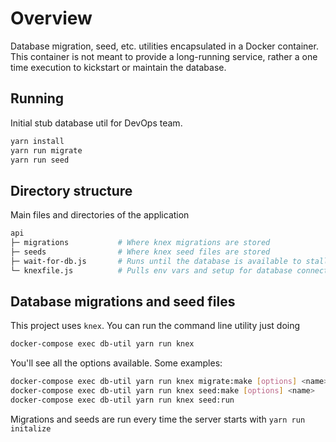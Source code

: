 # Overview

Database migration, seed, etc. utilities encapsulated in a Docker container. This container is not
meant to provide a long-running service, rather a one time execution to kickstart or maintain the database.

## Running

Initial stub database util for DevOps team.

```bash
yarn install
yarn run migrate
yarn run seed
```

## Directory structure

Main files and directories of the application

```bash
api
├─ migrations           # Where knex migrations are stored
├─ seeds                # Where knex seed files are stored
├─ wait-for-db.js       # Runs until the database is available to stall the setup scripts
└─ knexfile.js          # Pulls env vars and setup for database connection

```

## Database migrations and seed files

This project uses `knex`. You can run the command line utility just doing

```bash
docker-compose exec db-util yarn run knex
```

You'll see all the options available. Some examples:

```bash
docker-compose exec db-util yarn run knex migrate:make [options] <name>          Create a named migration file.
docker-compose exec db-util yarn run knex seed:make [options] <name>             Create a named seed file.
docker-compose exec db-util yarn run knex seed:run                               Run seed files.
```

Migrations and seeds are run every time the server starts with `yarn run initalize`
